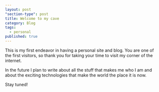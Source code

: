 ```yaml
---
layout: post
"section-type": post
title: Welcome to my cave
category: Blog
tags: 
  - personal
published: true
---
```



This is my first endeavor in having a personal site and blog.
You are one of the first visitors, so thank you for taking your time to visit my corner of the internet.

In the future I plan to write about all the stuff that makes me who I am and about the exciting technologies that make the world the place it is now.

Stay tuned!